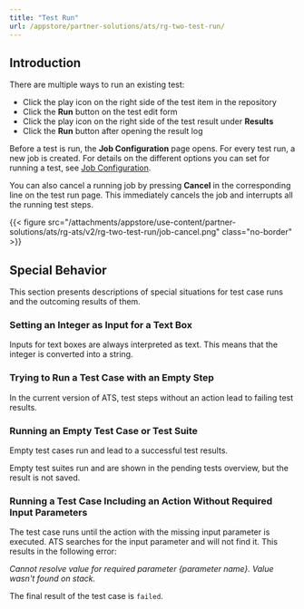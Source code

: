 ```yaml
---
title: "Test Run"
url: /appstore/partner-solutions/ats/rg-two-test-run/
---
```


## Introduction

There are multiple ways to run an existing test:

* Click the play icon on the right side of the test item in the repository
* Click the **Run** button on the test edit form
* Click the play icon on the right side of the test result under **Results**
* Click the **Run** button after opening the result log

Before a test is run, the **Job Configuration** page opens. For every test run, a new job is created. For details on the different options you can set for running a test, see [Job Configuration](/appstore/partner-solutions/ats/rg-two-test-run-configuration/).

You can also cancel a running job by pressing **Cancel** in the corresponding line on the test run page. This immediately cancels the job and interrupts all the running test steps.

{{< figure src="/attachments/appstore/use-content/partner-solutions/ats/rg-ats/v2/rg-two-test-run/job-cancel.png" class="no-border" >}}

## Special Behavior 

This section presents descriptions of special situations for test case runs and the outcoming results of them.

### Setting an Integer as Input for a Text Box

Inputs for text boxes are always interpreted as text. This means that the integer is converted into a string.

### Trying to Run a Test Case with an Empty Step

In the current version of ATS, test steps without an action lead to failing test results.

### Running an Empty Test Case or Test Suite

Empty test cases run and lead to a successful test results.

Empty test suites run and are shown in the pending tests overview, but the result is not saved.

### Running a Test Case Including an Action Without Required Input Parameters

The test case runs until the action with the missing input parameter is executed. ATS searches for the input parameter and will not find it. This results in the following error:

*Cannot resolve value for required parameter {parameter name}. Value wasn't found on stack.*

The final result of the test case is `failed`.
